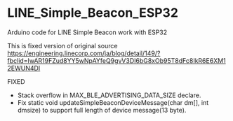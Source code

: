 # LINE_Simple_Beacon_ESP32
Arduino code for LINE Simple Beacon work with ESP32

This is fixed version of original source
https://engineering.linecorp.com/ja/blog/detail/149/?fbclid=IwAR19FZud8YY5wNpAYfeQ9gvV3DI6bG8xOb95T8dFc8IkR6E6XM12EWUN4DI

FIXED
- Stack overflow in MAX_BLE_ADVERTISING_DATA_SIZE declare.
- Fix static void updateSimpleBeaconDeviceMessage(char dm[], int dmsize) to support full length of device message(13 byte).
